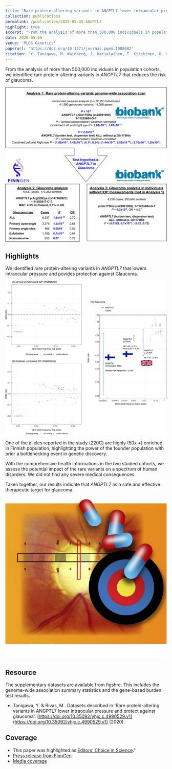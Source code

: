 ```yaml
---
title: "Rare protein-altering variants in ANGPTL7 lower intraocular pressure and protect against glaucoma"
collection: publications
permalink: /publication/2020-05-05-ANGPTL7
highlight: true
excerpt: "From the analysis of more than 500,000 individuals in population cohorts, we identified rare protein-altering variants in _ANGPTL7_ that reduces the risk of glaucoma.<br/><img src='/files/2020/ANGPTL7-highlights.jpg'><br/>This paper was highlighted as <a href='https://science.sciencemag.org/content/368/6494/twil' target='_blank'>Editors’ Choice in Science</a>."
date: 2020-05-05
venue: 'PLOS Genetics'
paperurl: 'https://doi.org/10.1371/journal.pgen.1008682'
citation: 'Y. Tanigawa, M. Wainberg, J. Karjalainen, T. Kiiskinen, G. Venkataraman, S. Lemmelä, J. A. Turunen, R. R. Graham, A. S. Havulinna, M. Perola, A. Palotie, FinnGen, M. J. Daly, M. A. Rivas, Rare protein-altering variants in ANGPTL7 lower intraocular pressure and protect against glaucoma. PLOS Genetics. 16, e1008682 (2020).'
---
```

<!-- ispublishedpreprint: "True" -->

From the analysis of more than 500,000 individuals in population cohorts, we identified rare protein-altering variants in _ANGPTL7_ that reduces the risk of glaucoma.

![ANGPTL7 paper figure 1](/files/2020/ANGPTL7-Fig1.jpg)

## Highlights

We identified rare protein-altering variants in _ANGPTL7_ that lowers intraocular pressure and povides protection against Glaucoma.

![ANGPTL7 paper figure S9](/files/2020/ANGPTL7-FigS9.png)

One of the alleles reported in the study (220C) are highly (50x +) enriched in Finnish population, highlighting the power of the founder population with prior a bottlenecking event in genetic discovery.

With the comprehensive health informations in the two studied cohorts, we assess the potential impact of the rare variants on a spectrum of human disorders. We did not find any severe medical consequences.

Taken together, our results indicate that _ANGPTL7_ as a safe and effective therapeutic target for glaucoma.

![ANGPTL7 as a therapeutic target](/files/2020/ANGPTL7-PR.jpg)

## Resource

The supplementary datasets are available from figshre. This includes the genome-wide association summary statistics and the gene-based burden test results.

- Tanigawa, Y. & Rivas, M.. Datasets described in 'Rare protein-altering variants in ANGPTL7 lower intraocular pressure and protect against glaucoma'. [https://doi.org/10.35092/yhjc.c.4990529.v1](https://doi.org/10.35092/yhjc.c.4990529.v1) (2020).

## Coverage

- This paper was highlighted as [Editors’ Choice in Science](https://science.sciencemag.org/content/368/6494/twil)."
- [Press release from FinnGen](https://www.finngen.fi/en/node/97)
- [Media coverage](https://profiles.impactstory.org/u/0000-0001-9759-157X/p/CWtX8KCwWi)
